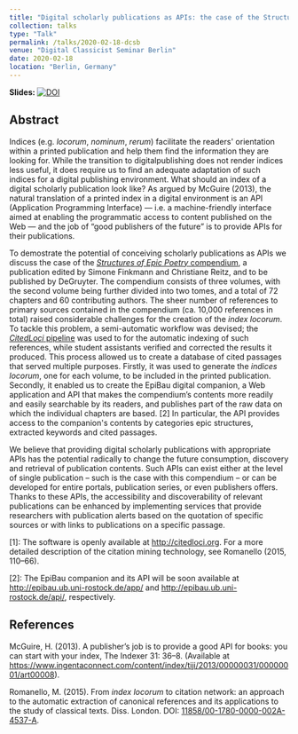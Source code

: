 ```yaml
---
title: "Digital scholarly publications as APIs: the case of the Structures of Epic Poetry compendium"
collection: talks
type: "Talk"
permalink: /talks/2020-02-18-dcsb
venue: "Digital Classicist Seminar Berlin"
date: 2020-02-18
location: "Berlin, Germany"
---
```


**Slides:** [![DOI](https://zenodo.org/badge/DOI/10.5281/zenodo.3773330.svg)](https://doi.org/10.5281/zenodo.3773330)

## Abstract

Indices (e.g. *locorum*, *nominum*, *rerum*) facilitate the readers&apos; orientation within a
printed publication and help them find the information they are looking for. While the transition to digitalpublishing does not render indices less useful, it does require us to find an adequate adaptation of such indices for a digital publishing environment. What should an index of a digital scholarly publication look like? As argued by McGuire (2013), the natural translation of a printed index in a digital environment is an API (Application Programming Interface) — i.e. a machine-friendly interface aimed at enabling the programmatic access to content published on the Web — and the job of “good publishers of the future” is to provide APIs for their publications.  

To demostrate the potential of conceiving scholarly publications as APIs we discuss the case of the [*Structures of Epic Poetry* compendium](https://www.degruyter.com/view/product/475925), a publication edited by Simone Finkmann and Christiane Reitz, and to be published by DeGruyter. The compendium consists of three volumes, with the second volume being further divided into two tomes, and a total of 72 chapters and 60 contributing authors. The sheer number of references to primary sources contained in the compendium (ca. 10,000 references in total) raised considerable challenges for the creation of the *index locorum*. To tackle this problem, a semi-automatic workflow was devised; the [*CitedLoci* pipeline](http://citedloci.org/) was used to for the automatic indexing of such references, while student assistants verified and corrected the results it produced. This process allowed us to create a database of cited passages that served multiple purposes. Firstly, it was used to generate the *indices locorum*, one for each volume, to be included in the printed publication. Secondly, it enabled us to create the EpiBau digital companion, a Web application and API that makes the compendium’s contents more readily and easily searchable by its readers, and publishes part of the raw data on which the individual chapters are based. [2] In particular, the API provides access to the companion&apos;s contents by categories epic structures, extracted keywords and cited passages.

We believe that providing digital scholarly publications with appropriate APIs has the potential radically to change the future consumption, discovery and retrieval of publication contents. Such APIs can exist either at the level of single publication – such is the case with this compendium – or can be developed for entire portals, publication series, or even publishers offers. Thanks to these APIs, the accessibility and discoverability of relevant publications can be enhanced by implementing services that provide researchers with publication alerts based on the quotation of specific sources or with links to publications on a specific passage.

[1]: The software is openly available at http://citedloci.org. For a more detailed description of the citation mining technology, see Romanello (2015, 110–66).

[2]: The EpiBau companion and its API will be soon available at http://epibau.ub.uni-rostock.de/app/ and http://epibau.ub.uni-rostock.de/api/, respectively.

## References

McGuire, H. (2013). A publisher’s job is to provide a good API for books: you can start with your
index, The Indexer 31: 36–8. (Available at <https://www.ingentaconnect.com/content/index/tiji/2013/00000031/00000001/art00008>).

Romanello, M. (2015). From *index locorum* to citation network: an approach to the automatic
extraction of canonical references and its applications to the study of classical texts. Diss.
London. DOI: [11858/00-1780-0000-002A-4537-A](http://dx.doi.org/11858/00-1780-0000-002A-4537-A).
